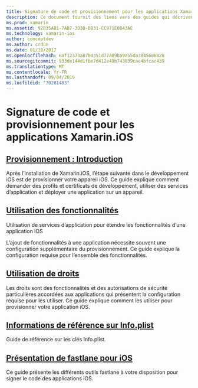 ```yaml
---
title: Signature de code et provisionnement pour les applications Xamarin.iOS
description: Ce document fournit des liens vers des guides qui décrivent le provisionnement d’appareils, l’utilisation des fonctionnalités, l’utilisation des droits, le fichier Info.plist et fastlane.
ms.prod: xamarin
ms.assetid: 92B35AB1-7AB7-3D3B-DB31-CC971E0B43AE
ms.technology: xamarin-ios
author: conceptdev
ms.author: crdun
ms.date: 01/18/2017
ms.openlocfilehash: 6af12373a8704351d77a09ba9a55da3845686828
ms.sourcegitcommit: 933de144d1fbe7d412e49b743839cae4bfcac439
ms.translationtype: MT
ms.contentlocale: fr-FR
ms.lasthandoff: 09/04/2019
ms.locfileid: "70281483"
---
```

# <a name="code-signing-and-provisioning-for-xamarinios-apps"></a>Signature de code et provisionnement pour les applications Xamarin.iOS

## <a name="device-provisioning--introductioniosget-startedinstallationdevice-provisioningindexmd"></a>[Provisionnement : Introduction](~/ios/get-started/installation/device-provisioning/index.md)

Après l’installation de Xamarin.iOS, l’étape suivante dans le développement iOS est de provisionner votre appareil iOS. Ce guide explique comment demander des profils et certificats de développement, utiliser des services d’application et déployer une application sur un appareil.

## <a name="working-with-capabilitiescapabilitiesindexmd"></a>[Utilisation des fonctionnalités](capabilities/index.md)

Utilisation de services d’application pour étendre les fonctionnalités d’une application iOS

L’ajout de fonctionnalités à une application nécessite souvent une configuration supplémentaire du provisionnement. Ce guide explique la configuration requise pour l’ensemble des fonctionnalités.

## <a name="working-with-entitlementsentitlementsmd"></a>[Utilisation de droits](entitlements.md)

Les droits sont des fonctionnalités et des autorisations de sécurité particulières accordées aux applications qui présentent la configuration requise pour les utiliser. Ce guide explique comment les utiliser pour provisionner votre application iOS.

## <a name="infoplist-referenceinfoplist-referencemd"></a>[Informations de référence sur Info.plist](infoplist-reference.md)

Guide de référence sur les clés Info.plist.

## <a name="introduction-to-fastlane-for-iosiosdeploy-testprovisioningfastlaneindexmd"></a>[Présentation de fastlane pour iOS](~/ios/deploy-test/provisioning/fastlane/index.md)

Ce guide présente les différents outils fastlane à votre disposition pour signer le code des applications iOS.
